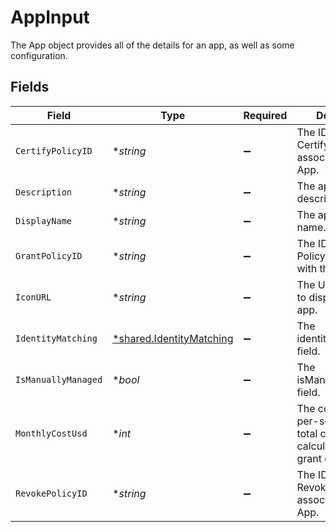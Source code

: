 # AppInput

The App object provides all of the details for an app, as well as some configuration.


## Fields

| Field                                                                                 | Type                                                                                  | Required                                                                              | Description                                                                           |
| ------------------------------------------------------------------------------------- | ------------------------------------------------------------------------------------- | ------------------------------------------------------------------------------------- | ------------------------------------------------------------------------------------- |
| `CertifyPolicyID`                                                                     | **string*                                                                             | :heavy_minus_sign:                                                                    | The ID of the Certify Policy associated with this App.                                |
| `Description`                                                                         | **string*                                                                             | :heavy_minus_sign:                                                                    | The app's description.                                                                |
| `DisplayName`                                                                         | **string*                                                                             | :heavy_minus_sign:                                                                    | The app's display name.                                                               |
| `GrantPolicyID`                                                                       | **string*                                                                             | :heavy_minus_sign:                                                                    | The ID of the Grant Policy associated with this App.                                  |
| `IconURL`                                                                             | **string*                                                                             | :heavy_minus_sign:                                                                    | The URL of an icon to display for the app.                                            |
| `IdentityMatching`                                                                    | [*shared.IdentityMatching](../../../pkg/models/shared/identitymatching.md)            | :heavy_minus_sign:                                                                    | The identityMatching field.                                                           |
| `IsManuallyManaged`                                                                   | **bool*                                                                               | :heavy_minus_sign:                                                                    | The isManuallyManaged field.                                                          |
| `MonthlyCostUsd`                                                                      | **int*                                                                                | :heavy_minus_sign:                                                                    | The cost of an app per-seat, so that total cost can be calculated by the grant count. |
| `RevokePolicyID`                                                                      | **string*                                                                             | :heavy_minus_sign:                                                                    | The ID of the Revoke Policy associated with this App.                                 |